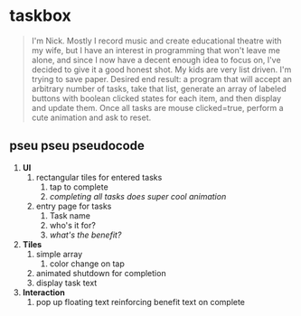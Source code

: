 # taskbox

>I'm Nick. Mostly I record music and create educational theatre with my wife, but I have an interest in programming that won't leave me alone, and since I now have a decent enough idea to focus on, I've decided to give it a good honest shot.
>My kids are very list driven. I'm trying to save paper. Desired end result: a program that will accept an arbitrary number of tasks, take that list, generate an array of labeled buttons with boolean clicked states for each item, and then display and update them. Once all tasks are mouse clicked=true, perform a cute animation and ask to reset.

## pseu pseu pseudocode

1. **UI**
    1. rectangular tiles for entered tasks
        1. tap to complete
        1. *completing all tasks does super cool animation*
    1. entry page for tasks
        1. Task name
        1. who's it for?
        1. *what's the benefit?*
1. **Tiles**
    1. simple array
        1. color change on tap
    1. animated shutdown for completion
    1. display task text
1. **Interaction**
    1. pop up floating text reinforcing benefit text on complete 
